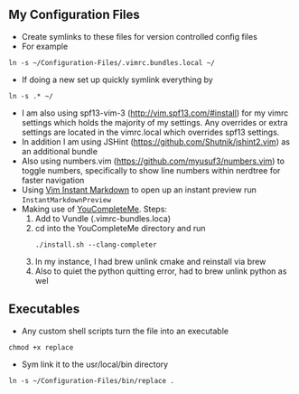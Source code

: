 My Configuration Files
--------
- Create symlinks to these files for version controlled config files
- For example
```
ln -s ~/Configuration-Files/.vimrc.bundles.local ~/
```
- If doing a new set up quickly symlink everything by
```
ln -s .* ~/
```

* I am also using spf13-vim-3 (http://vim.spf13.com/#install) for my vimrc settings which holds the majority of my settings. Any overrides or extra settings are located in the vimrc.local which overrides spf13 settings.
* In addition I am using JSHint (https://github.com/Shutnik/jshint2.vim) as an additional bundle
* Also using numbers.vim (https://github.com/myusuf3/numbers.vim) to toggle numbers, specifically to show line numbers within nerdtree for faster navigation
* Using [Vim Instant Markdown](https://github.com/suan/vim-instant-markdown) to open up an instant preview
    run ```InstantMarkdownPreview```
* Making use of [YouCompleteMe](https://github.com/Valloric/YouCompleteMe). Steps:
    1. Add to Vundle (.vimrc-bundles.loca)
    2. cd into the YouCompleteMe directory and run
        ```
        ./install.sh --clang-completer
        ```
    3. In my instance, I had brew unlink cmake and reinstall via brew
    4. Also to quiet the python quitting error, had to brew unlink python as wel

Executables
---------
* Any custom shell scripts turn the file into an executable
```
chmod +x replace
```
* Sym link it to the usr/local/bin directory
```
ln -s ~/Configuration-Files/bin/replace .
```
